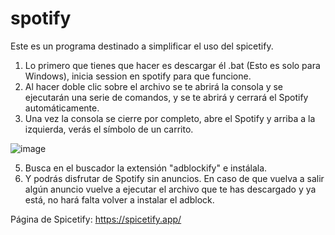 # spotify
Este es un programa destinado a simplificar el uso del spicetify.

1. Lo primero que tienes que hacer es descargar él .bat (Esto es solo para Windows), inicia session en spotify para que funcione.
2. Al hacer doble clic sobre el archivo se te abrirá la consola y se ejecutarán una serie de comandos, y se te abrirá y cerrará el Spotify automáticamente.
3. Una vez la consola se cierre por completo, abre el Spotify y arriba a la izquierda, verás el símbolo de un carrito.

![image](https://github.com/oriolcarulla/spotify/assets/73612111/93de1161-0f2f-419f-968f-8a4fa654f54a)

5. Busca en el buscador la extensión "adblockify" e instálala.
6. Y podrás disfrutar de Spotify sin anuncios. En caso de que vuelva a salir algún anuncio vuelve a ejecutar el archivo que te has descargado y ya está, no hará falta volver a instalar el adblock.

Página de Spicetify: https://spicetify.app/ 
